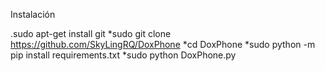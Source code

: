 Instalación

.sudo apt-get install git
*sudo git clone https://github.com/SkyLingRQ/DoxPhone
*cd DoxPhone
*sudo python -m pip install requirements.txt
*sudo python DoxPhone.py
